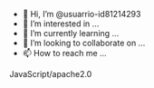 - 👋 Hi, I’m @usuarrio-id81214293
- 👀 I’m interested in ...
- 🌱 I’m currently learning ...
- 💞️ I’m looking to collaborate on ...
- 📫 How to reach me ...

<!---
usuarrio-id81214293/usuarrio-id81214293 is a ✨ special ✨ repository because its `README.md` (this file) appears on your GitHub profile.
You can click the Preview link to take a look at your changes.
---> JavaScript/apache2.0